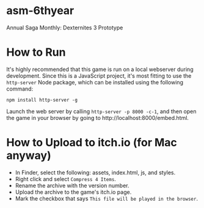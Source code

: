 # asm-6thyear
Annual Saga Monthly: Dexternites 3 Prototype

# How to Run

It's highly recommended that this game is run on a local webserver during development. Since this is a JavaScript project, it's most fitting to use the `http-server` Node package, which can be installed using the following command: 

```
npm install http-server -g
```

Launch the web server by calling `http-server -p 8000 -c-1`, and then open the game in your browser by going to http://localhost:8000/embed.html.

# How to Upload to itch.io (for Mac anyway)

- In Finder, select the following: assets, index.html, js, and styles.
- Right click and select `Compress 4 Items`.
- Rename the archive with the version number.
- Upload the archive to the game's itch.io page.
- Mark the checkbox that says `This file will be played in the browser`.
